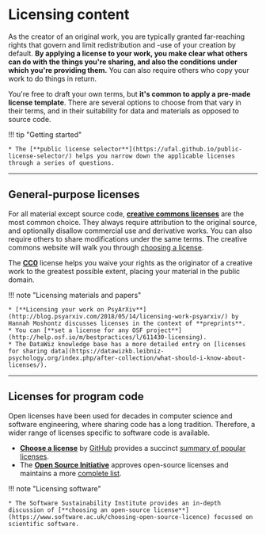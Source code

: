 # Licensing content

As the creator of an original work, you are typically granted far-reaching rights that govern and limit redistribution and -use of your creation by default. **By applying a license to your work, you make clear what others can do with the things you're sharing, and also the conditions under which you're providing them.** You can also require others who copy your work to do things in return.

You're free to draft your own terms, but **it's common to apply a pre-made license template**. There are several options to choose from that vary in their terms, and in their suitability for data and materials as opposed to source code.

!!! tip "Getting started"

    * The [**public license selector**](https://ufal.github.io/public-license-selector/) helps you narrow down the applicable licenses through a series of questions.

----

## General-purpose licenses

For all material except source code, [**creative commons licenses**](https://creativecommons.org/share-your-work/) are the most common choice. They always require attribution to the original source, and optionally disallow commercial use and derivative works. You can also require others to share modifications under the same terms. The creative commons website will walk you through [choosing a license](https://creativecommons.org/choose/).

The [**CC0**](https://creativecommons.org/share-your-work/public-domain/cc0/) license helps you waive your rights as the originator of a creative work to the greatest possible extent, placing your material in the public domain.

!!! note "Licensing materials and papers"

    * [**Licensing your work on PsyArXiv**](http://blog.psyarxiv.com/2018/05/14/licensing-work-psyarxiv/) by Hannah Moshontz discusses licenses in the context of **preprints**.
    * You can [**set a license for any OSF project**](http://help.osf.io/m/bestpractices/l/611430-licensing).
    * The DataWiz knowledge base has a more detailed entry on [licenses for sharing data](https://datawizkb.leibniz-psychology.org/index.php/after-collection/what-should-i-know-about-licenses/).

----

## Licenses for program code

Open licenses have been used for decades in computer science and software engineering, where sharing code has a long tradition. Therefore, a wider range of licenses specific to software code is available.

* [**Choose a license**](https://choosealicense.com/) by [GitHub](https://github.com/) provides a succinct [summary of popular licenses](https://choosealicense.com/licenses/).
* The [**Open Source Initiative**](https://opensource.org) approves open-source licenses and maintains a more [complete list](https://opensource.org/licenses).


!!! note "Licensing software"

    * The Software Sustainability Institute provides an in-depth discussion of [**choosing an open-source license**](https://www.software.ac.uk/choosing-open-source-licence) focussed on scientific software.
